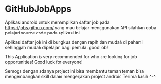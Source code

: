 # GitHubJobApps

Aplikasi android untuk menampilkan daftar job pada https://jobs.github.com/ yang mau belajar menggunakan API silahkan coba pelajari source code pada aplikasi ini.

Aplikasi daftar job ini di bungkus dengan rapih dan mudah di pahami sehinggah mudah dipelajari bagi pemula. good job!

This Application is very recommended for who are looking for job opportunities! Good luck for everyone!

Semoga dengan adanya project ini bisa membantu teman teman bisa mengembangkan skill dalam mengerjakan project android
Terima kasih ^-^

